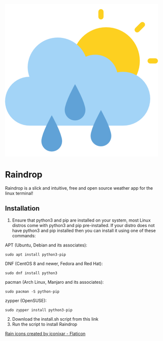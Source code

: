 ![Logo Image](/assets/logo.png?raw=true "Logo Image")

# Raindrop
Raindrop is a slick and intuitive, free and open source weather app for the linux terminal!

## Installation

1. Ensure that python3 and pip are installed on your system, most Linux distros come with python3 and pip pre-installed. If your distro does not have python3 and pip installed then you can install it using one of these commands:

APT (Ubuntu, Debian and its associates):

```
sudo apt install python3-pip
```

DNF (CentOS 8 and newer, Fedora and Red Hat):

```
sudo dnf install python3
```

pacman (Arch Linux, Manjaro and its associates):

```
sudo pacman -S python-pip
```

zypper (OpenSUSE):

```
sudo zypper install python3-pip
```

2. Download the install.sh script from this link
3. Run the script to install Raindrop

<a href="https://www.flaticon.com/free-icons/rain" title="rain icons">Rain icons created by iconixar - Flaticon</a>
